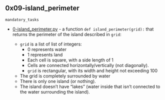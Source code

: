 ## 0x09-island_perimeter

`mandatory_tasks`
* [0-island_perimeter.py]() - a function `def island_perimeter(grid):` that returns the perimeter of the island described in `grid`:

	* `grid` is a list of list of integers:
		* 0 represents water
		* 1 represents land
		* Each cell is square, with a side length of 1
		* Cells are connected horizontally/vertically (not diagonally).
		* `grid` is rectangular, with its width and height not exceeding 100
	* The grid is completely surrounded by water
	* There is only one island (or nothing).
	* The island doesn’t have “lakes” (water inside that isn’t connected to the water surrounding the island).
